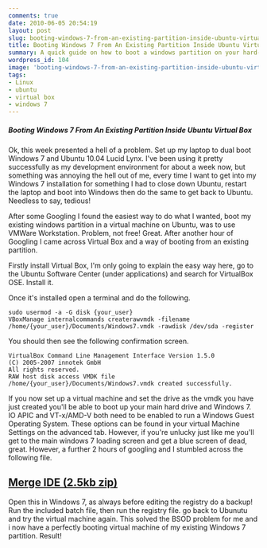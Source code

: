 ```yaml
---
comments: true
date: 2010-06-05 20:54:19
layout: post
slug: booting-windows-7-from-an-existing-partition-inside-ubuntu-virtual-box
title: Booting Windows 7 From An Existing Partition Inside Ubuntu Virtual Box
summary: A quick guide on how to boot a windows partition on your hard-drive from an Ubuntu installation located on another partition on the same drive.
wordpress_id: 104
image: 'booting-windows-7-from-an-existing-partition-inside-ubuntu-virtual-box/windows_ubuntu.png'
tags:
- Linux
- ubuntu
- virtual box
- windows 7
---
```


#####  Booting Windows 7 From An Existing Partition Inside Ubuntu Virtual Box

Ok, this week presented a hell of a problem. Set up my laptop to dual boot Windows 7 and Ubuntu 10.04 Lucid Lynx. I've been using it pretty successfully as my development environment for about a week now, but something was annoying the hell out of me, every time I want to get into my Windows 7 installation for something I had to close down Ubuntu, restart the laptop and boot into Windows then do the same to get back to Ubuntu. Needless to say, tedious!

After some Googling I found the easiest way to do what I wanted, boot my existing windows partition in a virtual machine on Ubuntu, was to use VMWare Workstation. Problem, not free! Great. After another hour of Googling I came across Virtual Box and a way of booting from an existing partition.

Firstly install Virtual Box, I'm only going to explain the easy way here, go to the Ubuntu Software Center (under applications) and search for VirtualBox OSE. Install it.

Once it's installed open a terminal and do the following.

    sudo usermod -a -G disk {your_user}
    VBoxManage internalcommands createrawvmdk -filename /home/{your_user}/Documents/Windows7.vmdk -rawdisk /dev/sda -register

You should then see the following confirmation screen.

    VirtualBox Command Line Management Interface Version 1.5.0
    (C) 2005-2007 innotek GmbH
    All rights reserved.
    RAW host disk access VMDK file /home/{your_user}/Documents/Windows7.vmdk created successfully.

If you now set up a virtual machine and set the drive as the vmdk you have just created you'll be able to boot up your main hard drive and Windows 7. IO APIC and VT-x/AMD-V both need to be enabled to run a Windows Guest Operating System. These options can be found in your virtual Machine Settings on the advanced tab. However, if you're unlucky just like me you'll get to the main windows 7 loading screen and get a blue screen of dead, great. However, a further 2 hours of googling and I stumbled across the following file.

## [Merge IDE (2.5kb zip)](/img/posts/MergeIDE.zip)

Open this in Windows 7, as always before editing the registry do a backup! Run the included batch file, then run the registry file. go back to Ubunutu and try the virtual machine again. This solved the BSOD problem for me and i now have a perfectly booting virtual machine of my existing Windows 7 partition. Result!
